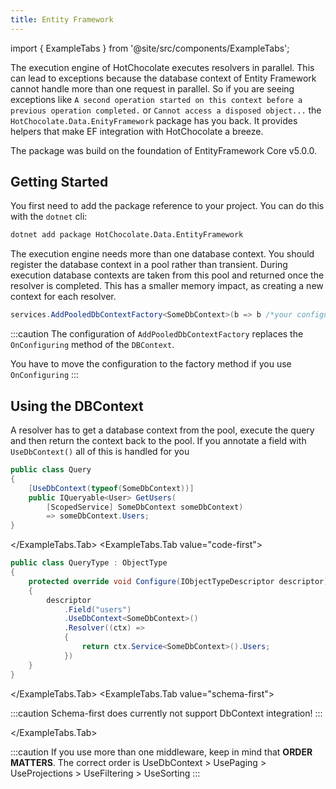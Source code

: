 ```yaml
---
title: Entity Framework
---
```


import { ExampleTabs } from '@site/src/components/ExampleTabs';

The execution engine of HotChocolate executes resolvers in parallel. This can lead to exceptions because
the database context of Entity Framework cannot handle more than one request in parallel.
So if you are seeing exceptions like `A second operation started on this context before a previous operation completed.`
or `Cannot access a disposed object...` the `HotChocolate.Data.EnityFramework` package has you back.
It provides helpers that make EF integration with HotChocolate a breeze.

The package was build on the foundation of EntityFramework Core v5.0.0.

## Getting Started

You first need to add the package reference to your project. You can do this with the `dotnet` cli:

```bash
dotnet add package HotChocolate.Data.EntityFramework
```

The execution engine needs more than one database context. You should register the database context
in a pool rather than transient. During execution database contexts are taken from this pool and returned
once the resolver is completed. This has a smaller memory impact, as creating a new context for each resolver.

```csharp
services.AddPooledDbContextFactory<SomeDbContext>(b => b /*your configuration */)
```

:::caution
The configuration of `AddPooledDbContextFactory` replaces the `OnConfiguring` method of the `DBContext`.

You have to move the configuration to the factory method if you use `OnConfiguring`
:::

## Using the DBContext

A resolver has to get a database context from the pool, execute the query and then return the context back to the
pool.
If you annotate a field with `UseDbContext()` all of this is handled for you

<ExampleTabs>
<ExampleTabs.Tab value="annotation-based">

```csharp
public class Query
{
    [UseDbContext(typeof(SomeDbContext))]
    public IQueryable<User> GetUsers(
        [ScopedService] SomeDbContext someDbContext)
        => someDbContext.Users;
}
```

</ExampleTabs.Tab>
<ExampleTabs.Tab value="code-first">

```csharp
public class QueryType : ObjectType
{
    protected override void Configure(IObjectTypeDescriptor descriptor)
    {
        descriptor
            .Field("users")
            .UseDbContext<SomeDbContext>()
            .Resolver((ctx) =>
            {
                return ctx.Service<SomeDbContext>().Users;
            })
    }
}
```

</ExampleTabs.Tab>
<ExampleTabs.Tab value="schema-first">

:::caution
Schema-first does currently not support DbContext integration!
:::

</ExampleTabs.Tab>
</ExampleTabs>

:::caution
If you use more than one middleware, keep in mind that **ORDER MATTERS**. The correct order is UseDbContext > UsePaging > UseProjections > UseFiltering > UseSorting
:::
